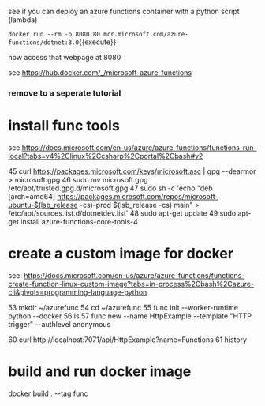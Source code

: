 
see if you can deploy an azure functions container with a python script (lambda)

`docker run --rm -p 8080:80 mcr.microsoft.com/azure-functions/dotnet:3.0`{{execute}}

now access that webpage at 8080



see https://hub.docker.com/_/microsoft-azure-functions


### remove to a seperate tutorial

# install func tools

see https://docs.microsoft.com/en-us/azure/azure-functions/functions-run-local?tabs=v4%2Clinux%2Ccsharp%2Cportal%2Cbash#v2

   45  curl https://packages.microsoft.com/keys/microsoft.asc | gpg --dearmor > microsoft.gpg
   46  sudo mv microsoft.gpg /etc/apt/trusted.gpg.d/microsoft.gpg
   47  sudo sh -c 'echo "deb [arch=amd64] https://packages.microsoft.com/repos/microsoft-ubuntu-$(lsb_release -cs)-prod $(lsb_release -cs) main" > /etc/apt/sources.list.d/dotnetdev.list'
   48  sudo apt-get update
   49  sudo apt-get install azure-functions-core-tools-4

# create a custom image for docker

see:  https://docs.microsoft.com/en-us/azure/azure-functions/functions-create-function-linux-custom-image?tabs=in-process%2Cbash%2Cazure-cli&pivots=programming-language-python


   53  mkdir ~/azurefunc
   54  cd ~/azurefunc
   55  func init --worker-runtime python --docker
   56  ls
   57  func new --name HttpExample --template "HTTP trigger" --authlevel anonymous
   
   60  curl http://localhost:7071/api/HttpExample?name=Functions
   61  history

# build and run docker image

docker build . --tag func



